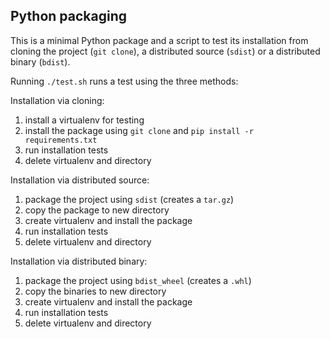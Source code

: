 ## Python packaging

This is a minimal Python package and a script to test its installation
from cloning the project (`git clone`),
a distributed source (`sdist`) or a distributed binary (`bdist`).

Running `./test.sh` runs a test using the three methods:

Installation via cloning:

1. install a virtualenv for testing
2. install the package using `git clone` and `pip install -r requirements.txt`
3. run installation tests
4. delete virtualenv and directory

Installation via distributed source:

1. package the project using `sdist` (creates a `tar.gz`)
2. copy the package to new directory
3. create virtualenv and install the package
4. run installation tests
5. delete virtualenv and directory

Installation via distributed binary:

1. package the project using `bdist_wheel` (creates a `.whl`)
2. copy the binaries to new directory
3. create virtualenv and install the package
4. run installation tests
5. delete virtualenv and directory
